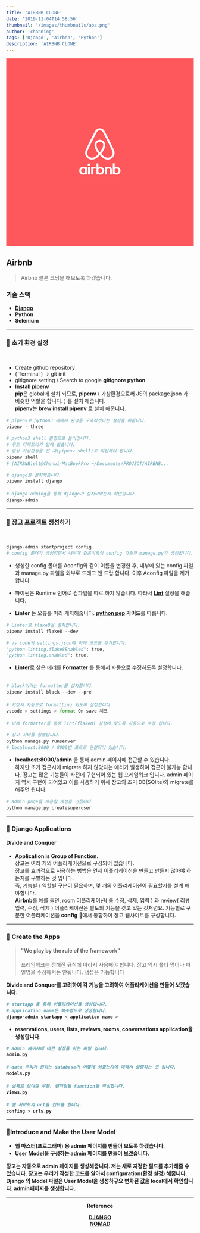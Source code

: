 ```yaml
---
title: 'AIRBNB CLONE'
date: '2019-11-04T14:58:56'
thumbnail: '/images/thumbnails/aba.png'
author: 'channing'
tags: ['Django', 'Airbnb', 'Python']
description: 'AIRBNB CLONE'
---
```


![airbnb](./aba.png)

## Airbnb

> Airbnb 클론 코딩을 해보도록 하겠습니다.

### 기술 스택

- <b>[Django](https://www.djangoproject.com/)</b>
- <b>Python</b>
- <b>Selenium</b>

---

### 🎃 초기 환경 설정

<br>

- Create github repository
- ( Terminal ) → git init
- gitignore setting / Search to google <b>gitignore python</b>
- <b>Install pipenv</b><br>
  **pip**은 global에 설치 되므로, **pipenv** ( 가상환경으로써 JS의 package.json 과 비슷한 역할을 합니다. ) 를 설치 해줍니다.<br>
  **pipenv**는 **brew install pipenv** 로 설치 해줍니다.

```python
# pipenv로 python3 내에서 환경을 구축하겠다는 설정을 해줍니다.
pipenv --three
```

```py
# python3 shell 환경으로 들어갑니다.
# 루트 디렉토리가 앞에 붙습니다.
# 항상 가상환경을 켠 채(pipenv shell)로 작업해야 합니다.
pipenv shell
# (AIRBNB)elt@Chanui-MacBookPro ~/Documents/PROJECT/AIRBNB...
```

```py
# django를 설치해줍니다.
pipenv install django

# django-adming을 통해 django가 설치되었는지 확인합니다.
django-admin

```

---

### 🎃 장고 프로젝트 생성하기

<br>

```py
django-admin startproject config
# config 폴더가 생성되면서 내부에 같은이름의 config 파일과 manage.py가 생성됩니다.
```

- 생성한 config 폴더를 Aconfig와 같이 이름을 변경한 후, 내부에 있는 config 파일과 manage.py 파일을 외부로 드래그 앤 드랍 합니다. 이후 Aconfig 파일을 제거합니다.

- 파이썬은 Runtime 언어로 컴파일을 따로 하지 않습니다. 따라서 **[Lint](<https://ko.wikipedia.org/wiki/%EB%A6%B0%ED%8A%B8_(%EC%86%8C%ED%94%84%ED%8A%B8%EC%9B%A8%EC%96%B4)>)** 설정을 해줍니다.

- **Linter** 는 오류를 미리 캐치해줍니다. **[python pep](https://www.python.org/dev/peps/pep-0008/) 가이드**를 따릅니다.

```py
# Linter로 flake8을 설치합니다.
pipenv install flake8 --dev
```

```py
# vs code의 settings.json에 아래 코드를 추가합니다.
"python.linting.flake8Enabled": true,
"python.linting.enabled": true,
```

- **Linter**로 찾은 에러를 **Formatter** 를 통해서 자동으로 수정하도록 설정합니다.

```py

# black이라는 formatter를 설치합니다.
pipenv install black --dev --pre

# 저장시 자동으로 formatting 되도록 설정합니다.
vscode > settings > format On save 체크

# 이제 formatter를 통해 lint(flake8) 설정에 맞도록 자동으로 수정 됩니다.
```

```py
# 장고 서버를 실행합니다.
python manage.py runserver
# localhost:8000 / 8000번 포트로 연결되어 있습니다.
```

- <b>localhost:8000/admin</b> 을 통해 admin 페이지에 접근할 수 있습니다. <br>
  하지만 초기 접근시에 migrate 하지 않았다는 에러가 발생하여 접근이 불가능 합니다.
  장고는 많은 기능들이 사전에 구현되어 있는 웹 프레임워크 입니다.
  admin 페이지 역시 구현이 되어있고 이를 사용하기 위해 장고의 초기 DB(SQlite)와 migrate를 해주면 됩니다.

```py
# admin page를 사용할 계정을 만듭니다.
python manage.py createsuperuser
```

---

### 🎃 Django Applications

#### Divide and Conquer

- <b>Application is Group of Function.</b><br>
  장고는 여러 개의 어플리케이션으로 구성되어 있습니다.<br>
  장고를 효과적으로 사용하는 벙법은 언제 어플리케이션을 만들고 만들지 않아야 하는지를 구별하는 것 입니다. <br>
  즉, 기능별 / 역할별 구분이 필요하며, 몇 개의 어플리케이션이 필요할지를 설계 해야합니다. <br>
  <b>Airbnb</b>를 예를 들면, room 어플리케이션( 룸 수정, 삭제, 입력 ) 과 review( 리뷰 입력, 수정, 삭제 ) 어플리케이션은 별도의 기능을 갖고 있는 것처럼요.
  기능별로 구분한 어플리케이션을 **config** 에서 통합하여 장고 웹사이트를 구성합니다.

---

### 🎃 Create the Apps

> #### <b>"We play by the rule of the framework" </b><br>
>
> 프레임워크는 정해진 규칙에 따라서 사용해야 합니다. 장고 역시 폴더 명이나 파일명을 수정해서는 안됩니다. 생성은 가능합니다

<b>Divide and Conquer를 고려하여 각 기능을 고려하여 어플리케이션을 만들어 보겠습니다.

```py
# startapp 을 통해 어플리케이션을 생성합니다.
# application name은 복수형으로 생성합니다.
django-admin startapp < application name >
```

- **reservations, users, lists, reviews, rooms, conversations** application을 생성합니다.

```py
# admin 페이지에 대한 설정을 하는 파일 입니다.
admin.py

# data 우리가 원하는 database가 어떻게 생겼는지에 대해서 설명하는 곳 입니다.
Models.py

# 실제로 보여질 부분, 렌더링될 function을 작성합니다.
Views.py

# 웹 사이트의 url을 컨트롤 합니다.
confing > urls.py
```

<hr />

### 🎃Introduce and Make the User Model

- 웹 마스터(프로그래머) 용 admin 페이지를 만들어 보도록 하겠습니다.
- User Model을 구성하는 admin 페이지를 만들어 보겠습니다.

장고는 자동으로 admin 페이지를 생성해줍니다. 저는 새로 지정한 필드를 추가해줄 수 있습니다. 장고는 우리가 작성한 코드를 알아서 configuration(환경 설정) 해줍니다.
Django 의 Model 파일은
User Model을 생성하구요
변화된 값을 local에서 확인합니다.
admin페이지를 생성합니다.

<hr />
<center>

Reference <br>

[DJANGO](https://docs.djangoproject.com/ko/2.2/intro/)<br>
[NOMAD](https://academy.nomadcoders.co/courses/category/KR)

</center>
